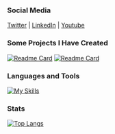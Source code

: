### Social Media
[Twitter](https://twitter.com/antoniobfmoraes) | [LinkedIn](https://www.linkedin.com/in/antoniobfm/) | [Youtube](https://www.youtube.com/channel/UCN77hUjpAgIcSFN0oOQSMBA)

### Some Projects I Have Created

<div>

  [![Readme Card](https://github-readme-stats.vercel.app/api/pin/?username=antoniobfm&repo=temchurras-front)](https://github.com/antoniobfm/temchurras-front)
  [![Readme Card](https://github-readme-stats.vercel.app/api/pin/?username=antoniobfm&repo=dreamwall)](https://github.com/antoniobfm/dreamwall)
</div>

### Languages and Tools

<p>

[![My Skills](https://skills.thijs.gg/icons?i=html,css,javascript,typescript,react,redux,nodejs,express,nginx,postgres,git,github,figma&theme=light)](https://skills.thijs.gg)

### Stats

[![Top Langs](https://github-readme-stats.vercel.app/api/top-langs/?username=antoniobfm&layout=compact)](https://github.com/anuraghazra/github-readme-stats)
